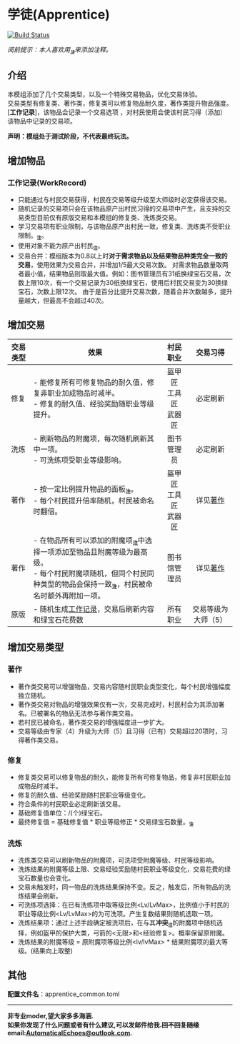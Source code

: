 # 学徒(Apprentice)
[![Build Status](https://img.shields.io/badge/MinecraftForge-1.20.x-brightgreen)](https://github.com/MinecraftForge/MinecraftForge?branch=1.20.x)

_阅前提示：本人喜欢用<sub title="如果影响你观看就先给你道个歉啦！>-<" >**`注`**</sub>来添加注释。_
## 介绍

本模组添加了几个交易类型，以及一个特殊交易物品，优化交易体验。  
交易类型有修复类、著作类，修复类可以修复物品耐久度，著作类提升物品强度。  
[**工作记录**]，该物品会记录一个交易选项 ，对村民使用会使该村民习得（添加）该物品中记录的交易项。  

**声明：模组处于测试阶段，不代表最终玩法。**

## 增加物品
### 工作记录(WorkRecord)
- 只能通过与村民交易获得，村民在交易等级升级至大师级时必定获得该交易。
- 随机记录的交易项只会在该物品原产出村民习得的交易项中产生，且支持的交易类型目前仅有原版交易和本模组的修复类、洗炼类交易。
- 学习交易项有职业限制，与该物品原产出村民一致，修复类、洗练类不受职业限制。<sub title="我一个文弱的图书管理员，怎么会打铁呢？" >**`注`**</sub>。
- 使用对象不能为原产出村民<sub title="禁止左脚踩右脚" >**`注`**</sub>。
- 交易合并：模组版本为0.8以上时**对于需求物品以及结果物品种类完全一致的交易**，使用效果为交易合并，并增加1/5最大交易次数。
  对需求物品数量取两者最小值，结果物品则取最大值。例如：图书管理员有31纸换绿宝石交易，次数上限10次，有一个交易记录为30纸换绿宝石，使用后村民交易变为30换绿宝石，次数上限12次。
  由于是百分比提升交易次数，随着合并次数越多，提升量越大，但最高不会超过40次。
  
## 增加交易
|交易类型|效果|村民职业|交易习得|
|---|---|:---:|:---:|
|修复|- 能修复所有可修复物品的耐久值，修复非职业加成物品时减半。<br>- 修复的耐久值、经验奖励随职业等级提升。|盔甲匠<br>工具匠<br>武器匠|必定刷新|
|洗炼|- 刷新物品的附魔项，每次随机刷新其中一项。<br>- 可洗练项受职业等级影响。|图书管理员|必定刷新|
|著作|- 按一定比例提升物品的面板<sub title="有攻加攻速，有攻击力加攻击力，有XX加XX" >**`注`**</sub>。<br>- 每个村民提升倍率随机，村民被命名时翻倍。|盔甲匠<br>工具匠<br>武器匠|详见[著作](#著作)|
|著作|- 在物品所有可以添加的附魔项<sub title="兼容其他模组附魔，诅咒类型除外" >**`注`**</sub>中选择一项添加至物品且附魔等级为最高级。<br>- 每个村民附魔项随机，但同个村民同种类型的物品会保持一致<sub title="随机值在交易选项生成时已经固定，例如，根据计算，无论材质所有斧头都会附加一个锋利V，但镐子类附加的可能是耐久III" >**`注`**</sub>，村民被命名时额外再附加一项。|图书馆管理员|详见[著作](#著作)|
|原版|- 随机生成[工作记录](#工作记录(WorkRecord))，交易后刷新内容和绿宝石花费数|所有职业|交易等级为大师（5）|

## 增加交易类型
### 著作
- 著作类交易可以增强物品，交易内容随村民职业类型变化，每个村民增强幅度独立随机。
- 著作类交易对物品的增强效果仅有一次，交易完成时，村民村会为其添加署名。已被署名的物品无法参与著作类交易。
- 若村民已被命名，著作类交易的增强幅度进一步扩大。
- 交易等级由专家（4）升级为大师（5）且习得（已有）交易超过20项时，习得著作类交易。
### 修复
- 修复类交易可以修复物品的耐久，能修复所有可修复物品，修复非村民职业加成物品时减半。
- 修复的耐久值、经验奖励随村民职业等级变化。
- 符合条件的村民职业必定刷新该交易。  
- 基础修复值单位：/(个)绿宝石。
- 最终修复值 = 基础修复值 * 职业等级修正 * 交易绿宝石数量。<sub title="一分钱一分货,越贵修的越多" >**`注`**</sub>
### 洗炼
- 洗炼类交易可以刷新物品的附魔项，可洗项受附魔等级、村民等级影响。 
- 洗炼结果的附魔等级上限、交易经验奖励随村民职业等级变化，交易花费的绿宝石数量也会变化。
- 交易未触发时，同一物品的洗炼结果保持不变。反之，触发后，所有物品的洗炼结果会刷新。
- 可洗练项选择：在已有洗练项中取等级比例<Lv/LvMax>，比例值小于村民的职业等级比例<Lv/LvMax>的为可洗项。产生复数结果则随机选取一项。
- 洗炼结果项：通过上述手段确定被洗项后，在与其**冲突**<sub title="有特殊情况，原版有单方面冲突附魔" >**`注`**</sub>的附魔项中随机选择，例如盔甲的保护大类，弓箭的<无限>和<经验修复>。概率保留原附魔。
- 洗炼结果的附魔等级 = 原附魔项等级比例<lv/lvMax> * 结果附魔项的最大等级。(结果向上取整)

## 其他
**配置文件名**：apprentice_common.toml

___
**非专业moder,望大家多多海涵.  
如果你发现了什么问题或者有什么建议,可以发邮件给我.~~回不回复随缘~~  
email:AutomaticalEchoes@outlook.com.**
